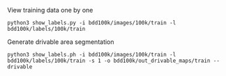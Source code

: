 View training data one by one

```
python3 show_labels.py -i bdd100k/images/100k/train -l bdd100k/labels/100k/train
```

Generate drivable area segmentation
```
python3 show_labels.ph -i bdd100k/images/100k/train -l bdd100k/labels/100k/train -s 1 -o bdd100k/out_drivable_maps/train --drivable
```
